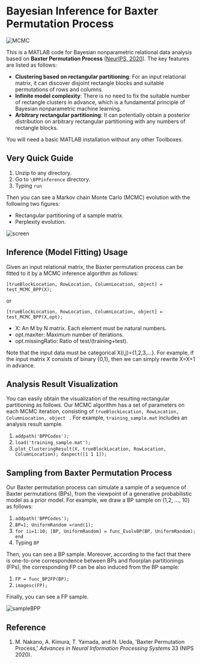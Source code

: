 # Bayesian Inference for Baxter Permutation Process

![MCMC](https://github.com/nttcslab/baxter-permutation-process/tree/main/figures/animationMCMCepinions.gif)

This is a MATLAB code for Bayesian nonparametric relational data analysis based on **Baxter Permutation Process** ([NeurIPS, 2020](https://nips.cc/)). The key features are listed as follows:

- **Clustering based on rectangular partitioning**: For an input relational matrix, it can discover disjoint rectangle blocks and suitable permutations of rows and columns. 
- **Infinite model complexity**: There is no need to fix the suitable number of rectangle clusters in advance, which is a fundamental principle of Bayesian nonparametric machine learning. 
- **Arbitrary rectangular partitioning**: It can potentially obtain a posterior distribution on arbitrary rectangular partitioning with any numbers of rectangle blocks.  

You will need a basic MATLAB installation without any other Toolboxes. 

## Very Quick Guide

1. Unzip to any directory.
2. Go to `\BPPinference` directory.
3. Typing `run`

Then you can see a Markov chain Monte Carlo (MCMC) evolution with the following two figures:
- Rectangular partitioning of a sample matrix.
- Perplexity evolution.

![screen](https://github.com/nttcslab/baxter-permutation-process/tree/main/figures/demoscreen.gif)

## Inference (Model Fitting) Usage

Given an input relational matrix, the Baxter permutation process can be fitted to it by a MCMC inference algorithm as follows:

`[trueBlockLocation, RowLocation, ColumnLocation, object] = test_MCMC_BPP(X);`

or

`[trueBlockLocation, RowLocation, ColumnLocation, object] = test_MCMC_BPP(X,opt);`

- X: An M by N matrix. Each element must be natural numbers.
- opt.maxiter: Maximum number of iterations. 
- opt.missingRatio: Ratio of test/(training+test). 

Note that the input data must be categorical X(i,j)={1,2,3,...}.  For example, if the input matrix X consists of binary {0,1}, then we can simply rewrite X=X+1 in advance. 

## Analysis Result Visualization

You can easily obtain the visualization of the resulting rectangular partitioning as follows. Our MCMC algorithm has a set of parameters on each MCMC iteration, consisting of `trueBlockLocation, RowLocation, ColumnLocation, object ` .  For example, `training_sample.mat` includes an analysis result sample. 

1. `addpath('BPPCodes');`
2. `load('training_sample.mat');`
3. `plot_ClusteringResult(X, trueBlockLocation, RowLocation, ColumnLocation); daspect([1 1 1]);`

## Sampling from Baxter Permutation Process

Our Baxter permutation process can simulate a sample of a sequence of Baxter permutations (BPs), from the viewpoint of a generative probabilistic model as a prior model.  For example, we draw a BP sample on {1,2, ..., 10} as follows: 

1. `addpath('BPPCodes');`
2. `BP=1; UniformRandom =rand(1);` 
3. `for ii=1:10; [BP, UniformRandom] = func_EvolvBP(BP, UniformRandom); end`
4. Typing `BP`

Then, you can see a BP sample. Moreover, according to the fact that there is one-to-one correspondence between BPs and floorplan partitionings (FPs), the corresponding FP can be also induced from the BP sample:

1. `FP = func_BP2FP(BP);`
2. `imagesc(FP);` 

Finally, you can see a FP sample. 

![sampleBPP](https://github.com/nttcslab/baxter-permutation-process/tree/main/figures/sampleBPP.gif)

## Reference

1. M. Nakano, A. Kimura, T. Yamada, and N. Ueda, 'Baxter Permutation Process,' *Advances in Neural Information Processing Systems* 33 (NIPS 2020). 
